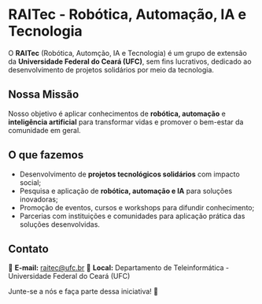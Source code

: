 # RAITec - Robótica, Automação, IA e Tecnologia

O **RAITec** (Robótica, Automção, IA e Tecnologia) é um grupo de extensão da **Universidade Federal do Ceará (UFC)**, sem fins lucrativos, dedicado ao desenvolvimento de projetos solidários por meio da tecnologia.

## Nossa Missão

Nosso objetivo é aplicar conhecimentos de **robótica, automação** e **inteligência artificial** para transformar vidas e promover o bem-estar da comunidade em geral.

## O que fazemos

- Desenvolvimento de **projetos tecnológicos solidários** com impacto social;
- Pesquisa e aplicação de **robótica, automação e IA** para soluções inovadoras;
- Promoção de eventos, cursos e workshops para difundir conhecimento;
- Parcerias com instituições e comunidades para aplicação prática das soluções desenvolvidas.

## Contato

📧 **E-mail:** raitec@ufc.br
📌 **Local:** Departamento de Teleinformática - Universidade Federal do Ceará (UFC)  

Junte-se a nós e faça parte dessa iniciativa! 🚀
